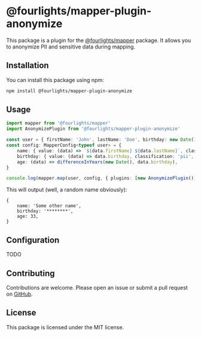 # @fourlights/mapper-plugin-anonymize

This package is a plugin for the [@fourlights/mapper](https://github.com/Four-Lights-NL/mapper) package. It allows you to anonymize PII and sensitive data during mapping.

## Installation

You can install this package using npm:

```bash
npm install @fourlights/mapper-plugin-anonymize
```

## Usage

```typescript
import mapper from '@fourlights/mapper'
import AnonymizePlugin from '@fourlights/mapper-plugin-anonymize'

const user = { firstName: 'John', lastName: 'Doe', birthday: new Date(1990, 1, 1) }
const config: MapperConfig<typeof user> = {
	name: { value: (data) => `${data.firstName} ${data.lastName}`, classification: 'pii' },
	birthday: { value: (data) => data.birthday, classification: 'pii', anonymize: 'redact' },
	age: (data) => differenceInYears(new Date(), data.birthday),
}

console.log(mapper.map(user, config, { plugins: [new AnonymizePlugin()] }))
```

This will output (well, a random name obviously):

```json5
{
	name: 'Some other name',
	birthday: '********',
	age: 33,
}
```

## Configuration

TODO

## Contributing

Contributions are welcome. Please open an issue or submit a pull request on [GitHub](https://github.com/Four-Lights-NL/mapper-plugin-anonymize).

## License

This package is licensed under the MIT license.
